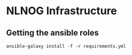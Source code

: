 # NLNOG Infrastructure

## Getting the ansible roles
`ansible-galaxy install -f -r requirements.yml`
